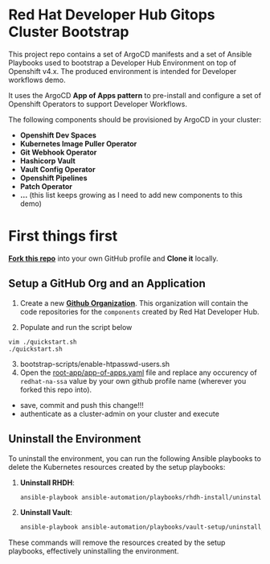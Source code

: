 # Red Hat Developer Hub Gitops Cluster Bootstrap

This project repo contains a set of ArgoCD manifests and a set of Ansible Playbooks used to bootstrap a Developer Hub Environment on top of Openshift v4.x. The produced environment is intended for Developer workflows demo.

It uses the ArgoCD **App of Apps pattern** to pre-install and configure a set of Openshift Operators to support Developer Workflows.

The following components should be provisioned by ArgoCD in your cluster:
 * **Openshift Dev Spaces**
 * **Kubernetes Image Puller Operator**
 * **Git Webhook Operator**
 * **Hashicorp Vault**
 * **Vault Config Operator**
 * **Openshift Pipelines**
 * **Patch Operator**
 * **...** (this list keeps growing as I need to add new components to this demo)

# First things first

[**Fork this repo**](https://github.com/redhat-na-ssa/redhat-developer-hub-gitops-bootstrap/fork) into your own GitHub profile and **Clone it** locally.

## Setup a GitHub Org and an Application

 1. Create a new [**Github Organization**](https://github.com/account/organizations/new?plan=free). This organization will contain the code repositories for the `components` created by Red Hat Developer Hub.

 2. Populate and run the script below 
 ```
 vim ./quickstart.sh
 ./quickstart.sh
 ```
3. bootstrap-scripts/enable-htpasswd-users.sh
4. Open the [root-app/app-of-apps.yaml](root-app/app-of-apps.yaml) file and replace any occurency of `redhat-na-ssa` value by your own github profile name (wherever you forked this repo into). 

* save, commit and push this change!!!
* authenticate as a cluster-admin on your cluster and execute

## Uninstall the Environment

To uninstall the environment, you can run the following Ansible playbooks to delete the Kubernetes resources created by the setup playbooks:

1. **Uninstall RHDH**:
   ```bash
   ansible-playbook ansible-automation/playbooks/rhdh-install/uninstall_rhdh.yml
   ```

2. **Uninstall Vault**:
   ```bash
   ansible-playbook ansible-automation/playbooks/vault-setup/uninstall_vault.yml
   ```

These commands will remove the resources created by the setup playbooks, effectively uninstalling the environment.
